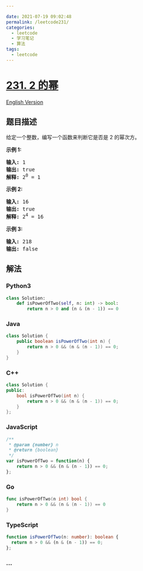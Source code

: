 ```yaml
---

date: 2021-07-19 09:02:48
permalink: /leetcode231/
categories:
  - leetcode
  - 学习笔记
  - 算法  
tags:
  - leetcode
---
```

# [231. 2 的幂](https://leetcode-cn.com/problems/power-of-two)

[English Version](https://github.com/doocs/leetcode/blob/main/solution/0200-0299/0231.Power%20of%20Two/README_EN.md)

## 题目描述

<!-- 这里写题目描述 -->

<p>给定一个整数，编写一个函数来判断它是否是 2 的幂次方。</p>

<p><strong>示例&nbsp;1:</strong></p>

<pre><strong>输入:</strong> 1
<strong>输出:</strong> true
<strong>解释: </strong>2<sup>0</sup>&nbsp;= 1</pre>

<p><strong>示例 2:</strong></p>

<pre><strong>输入:</strong> 16
<strong>输出:</strong> true
<strong>解释: </strong>2<sup>4</sup>&nbsp;= 16</pre>

<p><strong>示例 3:</strong></p>

<pre><strong>输入:</strong> 218
<strong>输出:</strong> false</pre>

## 解法

<!-- 这里可写通用的实现逻辑 -->

<!-- tabs:start -->

### **Python3**

<!-- 这里可写当前语言的特殊实现逻辑 -->

```python
class Solution:
    def isPowerOfTwo(self, n: int) -> bool:
        return n > 0 and (n & (n - 1)) == 0
```

### **Java**

<!-- 这里可写当前语言的特殊实现逻辑 -->

```java
class Solution {
    public boolean isPowerOfTwo(int n) {
        return n > 0 && (n & (n - 1)) == 0;
    }
}
```

### **C++**

```cpp
class Solution {
public:
    bool isPowerOfTwo(int n) {
        return n > 0 && (n & (n - 1)) == 0;
    }
};
```

### **JavaScript**

```js
/**
 * @param {number} n
 * @return {boolean}
 */
var isPowerOfTwo = function(n) {
    return n > 0 && (n & (n - 1)) == 0;
};
```

### **Go**

```go
func isPowerOfTwo(n int) bool {
    return n > 0 && (n & (n - 1)) == 0
}
```

### **TypeScript**

```ts
function isPowerOfTwo(n: number): boolean {
  return n > 0 && (n & (n - 1)) == 0;
};
```

### **...**

```

```

<!-- tabs:end -->
